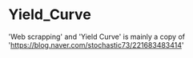 # Yield_Curve

'Web scrapping' and 'Yield Curve' is mainly a copy of 'https://blog.naver.com/stochastic73/221683483414'
